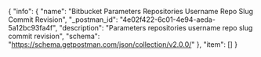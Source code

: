 {
  "info": {
    "name": "Bitbucket Parameters Repositories Username Repo Slug Commit Revision",
    "_postman_id": "4e02f422-6c01-4e94-aeda-5a12bc93fa4f",
    "description": "Parameters repositories username repo slug commit revision",
    "schema": "https://schema.getpostman.com/json/collection/v2.0.0/"
  },
  "item": []
}